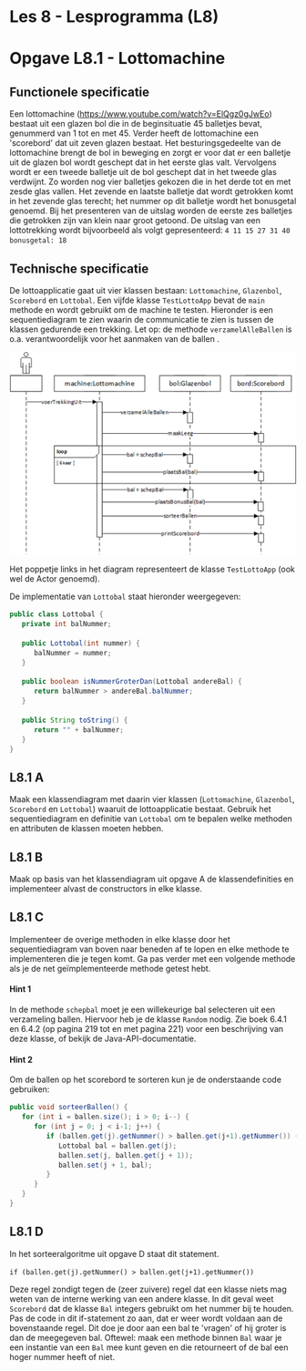 Les 8 - Lesprogramma (L8)
===

# Opgave L8.1 - Lottomachine

## Functionele specificatie

Een lottomachine (<https://www.youtube.com/watch?v=ElQgz0gJwEo>) bestaat uit een glazen bol die in de beginsituatie 45 balletjes bevat, genummerd van 1 tot en met 45. Verder heeft de lottomachine een \'scorebord\' dat uit zeven glazen bestaat. Het besturingsgedeelte van de lottomachine brengt de bol in beweging en zorgt er voor dat er een balletje uit de glazen bol wordt geschept dat in het eerste glas valt. Vervolgens wordt er een tweede balletje uit de bol geschept dat in het tweede glas verdwijnt. Zo worden nog vier balletjes gekozen die in het derde tot en met zesde glas vallen. Het zevende en laatste balletje dat wordt getrokken komt in het zevende glas terecht; het nummer op dit balletje wordt het bonusgetal genoemd. Bij het presenteren van de uitslag worden de eerste zes balletjes die getrokken zijn van klein naar groot getoond.
De uitslag van een lottotrekking wordt bijvoorbeeld als volgt gepresenteerd: 
`4 11 15 27 31 40 bonusgetal: 18`

## Technische specificatie

De lottoapplicatie gaat uit vier klassen bestaan: `Lottomachine`, `Glazenbol`, `Scorebord` en `Lottobal`. Een vijfde klasse `TestLottoApp` bevat de `main` methode en wordt gebruikt om de machine te testen.
Hieronder is een sequentiediagram te zien waarin de communicatie te zien is tussen de klassen gedurende een trekking. Let op: de methode `verzamelAlleBallen` is o.a. verantwoordelijk voor het aanmaken van de ballen .

![lottomachineSD](images/media/LottomachineSD.png)

Het poppetje links in het diagram representeert de klasse `TestLottoApp` (ook wel de Actor genoemd).

De implementatie van `Lottobal` staat hieronder weergegeven:

```java
public class Lottobal {
   private int balNummer;
   
   public Lottobal(int nummer) {
      balNummer = nummer;
   }

   public boolean isNummerGroterDan(Lottobal andereBal) {
      return balNummer > andereBal.balNummer;
   }

   public String toString() {
      return "" + balNummer;
   }
}
``` 

## L8.1 A

Maak een klassendiagram met daarin vier klassen (`Lottomachine`, `Glazenbol`, `Scorebord` en `Lottobal`) waaruit de lottoapplicatie bestaat. Gebruik het sequentiediagram en definitie van `Lottobal` om te bepalen welke methoden en attributen de klassen moeten hebben.

## L8.1 B

Maak op basis van het klassendiagram uit opgave A de klassendefinities en implementeer alvast de constructors in elke klasse.

## L8.1 C

Implementeer de overige methoden in elke klasse door het sequentiediagram van boven naar beneden af te lopen en elke methode te implementeren die je tegen komt.
Ga pas verder met een volgende methode als je de net geïmplementeerde methode getest hebt.

#### Hint 1

In de methode `schepbal` moet je een willekeurige bal selecteren uit een verzameling ballen. Hiervoor heb je de klasse `Random` nodig. Zie boek 6.4.1 en 6.4.2 (op pagina 219 tot en met pagina 221) voor een beschrijving van deze klasse, of bekijk de Java-API-documentatie.

#### Hint 2

Om de ballen op het scorebord te sorteren kun je de onderstaande code gebruiken:
```java
public void sorteerBallen() {
   for (int i = ballen.size(); i > 0; i--) {
      for (int j = 0; j < i-1; j++) {
         if (ballen.get(j).getNummer() > ballen.get(j+1).getNummer()) {
            Lottobal bal = ballen.get(j);
            ballen.set(j, ballen.get(j + 1));
            ballen.set(j + 1, bal);
         }
      }
   }
}
```

## L8.1 D

In het sorteeralgoritme uit opgave D staat dit statement.

```if (ballen.get(j).getNummer() > ballen.get(j+1).getNummer())```

Deze regel zondigt tegen de (zeer zuivere) regel dat een klasse niets mag weten van de interne werking van een andere klasse. In dit geval weet `Scorebord` dat de klasse `Bal` integers gebruikt om het nummer bij te houden.
Pas de code in dit if-statement zo aan, dat er weer wordt voldaan aan de bovenstaande regel. Dit doe je door aan een bal te 'vragen' of hij groter is dan de meegegeven bal. Oftewel: maak een methode binnen `Bal` waar je een instantie van een `Bal` mee kunt geven en die retourneert of de bal een hoger nummer heeft of niet.